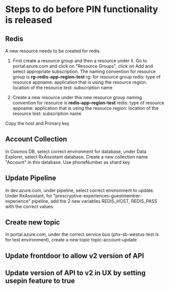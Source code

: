 # Steps to do before PIN functionality is released

## Redis

A new resource needs to be created for redis.

1. First create a resource group and then a resource under it. Go to
   portal.azure.com and click on "Resource Groups", click on Add and select
   appropriate subscription. The naming convention for resource group is
   **rg-redis-app-region-test** rg: for resource group redis: type of resource
   appname: application that is using the resource region: location of the
   resource test: subscription name

2. Create a new resource under this new resource group naming convention for
   resource is **redis-app-region-test** redis: type of resource appname:
   application that is using the resource region: location of the resource test:
   subscription name

Copy the host and Primary key

## Account Collection

In Cosmos DB, select correct environment for database, under Data Explorer,
select RxAssistant database. Create a new collection name "Account" in this
database. Use phoneNumber as shard key

## Update Pipeline

In dev.azure.com, under pipeline, select correct environment to update. Under
RxAssistant, for "prescryptive-experiences-guestmember-experience" pipeline, add
the 2 new variables REDIS_HOST, REDIS_PASS with the correct values

## Create new topic

In portal.azure.com, under the correct service bus (phx-sb-westus-test is for
test environment), create a new topic topic-account-update

## Update frontdoor to allow v2 version of API

## Update version of API to v2 in UX by setting usepin feature to true
